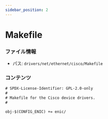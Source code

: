 ```yaml
---
sidebar_position: 2
---
```

# Makefile

### ファイル情報

- パス: `drivers/net/ethernet/cisco/Makefile`

### コンテンツ

```txt
# SPDX-License-Identifier: GPL-2.0-only
#
# Makefile for the Cisco device drivers.
#

obj-$(CONFIG_ENIC) += enic/

```

